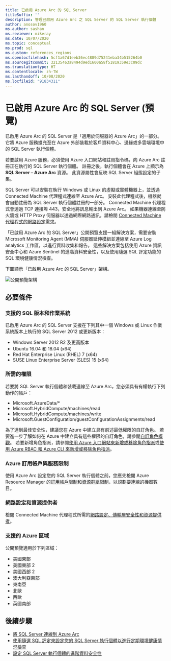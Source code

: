 ```yaml
---
title: 已啟用 Azure Arc 的 SQL Server
titleSuffix: ''
description: 管理已啟用 Azure Arc 之 SQL Server 的 SQL Server 執行個體
author: anosov1960
ms.author: sashan
ms.reviewer: mikeray
ms.date: 10/07/2020
ms.topic: conceptual
ms.prod: sql
ms.custom: references_regions
ms.openlocfilehash: 5cf1a67d1eeb36ec4889d75241eba34b515264b0
ms.sourcegitcommit: 32135463a8494d9ed1600a58f51819359e3c09dc
ms.translationtype: HT
ms.contentlocale: zh-TW
ms.lasthandoff: 10/08/2020
ms.locfileid: "91834311"
---
```

# <a name="azure-arc-enabled-sql-server-preview"></a>已啟用 Azure Arc 的 SQL Server (預覽)

已啟用 Azure Arc 的 SQL Server 是「適用於伺服器的 Azure Arc」的一部分。 它將 Azure 服務擴充至在 Azure 外部裝載於客戶資料中心、邊緣或多雲端環境中的 SQL Server 執行個體。

若要啟用 Azure 服務，必須使用 Azure 入口網站和註冊指令碼，向 Azure Arc 註冊正在執行的 SQL Server 執行個體。 註冊之後，執行個體會在 Azure 上顯示為 __SQL Server – Azure Arc__ 資源。 此資源屬性會反映 SQL Server 組態設定的子集。

SQL Server 可以安裝在執行 Windows 或 Linux 的虛擬或實體機器上，並透過 Connected Machine 代理程式連線至 Azure Arc。 安裝此代理程式後，機器就會自動註冊為 SQL Server 執行個體註冊的一部分。 Connected Machine 代理程式會透過 TCP 連接埠 443，安全地將訊息輸出到 Azure Arc。 如果機器連線至防火牆或 HTTP Proxy 伺服器以透過網際網路通訊，請檢閱 [Connected Machine 代理程式的網路設定需求](/azure/azure-arc/servers/agent-overview#prerequisites)。

「已啟用 Azure Arc 的 SQL Server」公開預覽支援一組解決方案，需要安裝 Microsoft Monitoring Agent (MMA) 伺服器延伸模組並連線至 Azure Log analytics 工作區，以進行資料收集和報告。 這些解決方案包括使用 Azure 資訊安全中心和 Azure Sentinel 的進階資料安全性，以及使用隨選 SQL 評定功能的 SQL 環境健康情況檢查。

下圖顯示「已啟用 Azure Arc 的 SQL Server」架構。

![公開預覽架構](media/overview/pubic-preview-architecture.png)

## <a name="prerequisites"></a>必要條件

### <a name="supported-sql-versions-and-operating-systems"></a>支援的 SQL 版本和作業系統

已啟用 Azure Arc 的 SQL Server 支援在下列其中一個 Windows 或 Linux 作業系統版本上執行的 SQL Server 2012 或更新版本：

- Windows Server 2012 R2 及更高版本
- Ubuntu 16.04 和 18.04 (x64)
- Red Hat Enterprise Linux (RHEL) 7 (x64) 
- SUSE Linux Enterprise Server (SLES) 15 (x64)

### <a name="required-permissions"></a>所需的權限

若要將 SQL Server 執行個體和裝載連線至 Azure Arc，您必須具有有權執行下列動作的帳戶：
   * Microsoft.AzureData/*
   * Microsoft.HybridCompute/machines/read
   * Microsoft.HybridCompute/machines/write
   * Microsoft.GuestConfiguration/guestConfigurationAssignments/read

為了達到最佳安全性，建議您在 Azure 中建立具有前述最低權限的自訂角色。 若要進一步了解如何在 Azure 中建立具有這些權限的自訂角色，請參閱[自訂角色概觀](https://docs.microsoft.com/azure/active-directory/users-groups-roles/roles-custom-overview)。 若要新增角色指派，請參閱[使用 Azure 入口網站來新增或移除角色指派](https://docs.microsoft.com/azure/role-based-access-control/role-assignments-portal)或[使用 Azure RBAC 和 Azure CLI 來新增或移除角色指派](https://docs.microsoft.com/azure/role-based-access-control/role-assignments-cli)。

### <a name="azure-subscription-and-service-limits"></a>Azure 訂用帳戶與服務限制

使用 Azure Arc 設定您的 SQL Server 執行個體之前，您應先檢閱 Azure Resource Manager 的[訂用帳戶限制](/azure/azure-resource-manager/management/azure-subscription-service-limits#subscription-limits)和[資源群組限制](/azure/azure-resource-manager/management/azure-subscription-service-limits#resource-group-limits)，以規劃要連線的機器數目。

### <a name="networking-configuration-and-resource-providers"></a>網路設定和資源提供者

檢閱 Connected Machine 代理程式所需的[網路設定、傳輸層安全性和資源提供者](/azure/azure-arc/servers/agent-overview#prerequisites)。

### <a name="supported-azure-regions"></a>支援的 Azure 區域

公開預覽適用於下列區域：
- 美國東部
- 美國東部 2
- 美國西部 2
- 澳大利亞東部
- 東南亞
- 北歐
- 西歐
- 英國南部

## <a name="next-steps"></a>後續步驟

- [將 SQL Server 連線到 Azure Arc](connect.md)
- [使用隨選 SQL 評定來設定您的 SQL Server 執行個體以進行定期環境健康情況檢查](assess.md)
- [設定 SQL Server 執行個體的進階資料安全性](configure-advanced-data-security.md)
